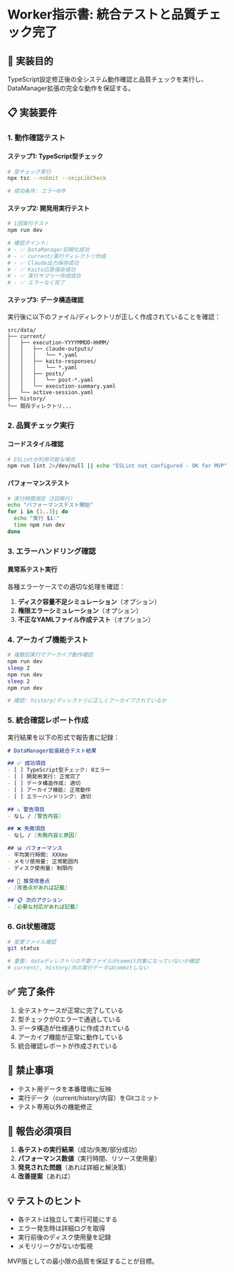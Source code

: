 # Worker指示書: 統合テストと品質チェック完了

## 🎯 実装目的
TypeScript設定修正後の全システム動作確認と品質チェックを実行し、DataManager拡張の完全な動作を保証する。

## 📋 実装要件

### 1. 動作確認テスト

#### ステップ1: TypeScript型チェック
```bash
# 型チェック実行
npx tsc --noEmit --skipLibCheck

# 成功条件: エラー0件
```

#### ステップ2: 開発用実行テスト
```bash
# 1回実行テスト
npm run dev

# 確認ポイント:
# - ✅ DataManager初期化成功
# - ✅ current/実行ディレクトリ作成
# - ✅ Claude出力保存成功
# - ✅ Kaito応答保存成功
# - ✅ 実行サマリー作成成功
# - ✅ エラーなく完了
```

#### ステップ3: データ構造確認
実行後に以下のファイル/ディレクトリが正しく作成されていることを確認：

```
src/data/
├── current/
│   ├── execution-YYYYMMDD-HHMM/
│   │   ├── claude-outputs/
│   │   │   └── *.yaml
│   │   ├── kaito-responses/
│   │   │   └── *.yaml
│   │   ├── posts/
│   │   │   └── post-*.yaml
│   │   └── execution-summary.yaml
│   └── active-session.yaml
├── history/
└── 既存ディレクトリ...
```

### 2. 品質チェック実行

#### コードスタイル確認
```bash
# ESLintが利用可能な場合
npm run lint 2>/dev/null || echo "ESLint not configured - OK for MVP"
```

#### パフォーマンステスト
```bash
# 実行時間測定（3回実行）
echo "パフォーマンステスト開始"
for i in {1..3}; do
  echo "実行 $i:"
  time npm run dev
done
```

### 3. エラーハンドリング確認

#### 異常系テスト実行
各種エラーケースでの適切な処理を確認：

1. **ディスク容量不足シミュレーション**（オプション）
2. **権限エラーシミュレーション**（オプション）
3. **不正なYAMLファイル作成テスト**（オプション）

### 4. アーカイブ機能テスト

```bash
# 複数回実行でアーカイブ動作確認
npm run dev
sleep 2
npm run dev
sleep 2
npm run dev

# 確認: history/ディレクトリに正しくアーカイブされているか
```

### 5. 統合確認レポート作成

実行結果を以下の形式で報告書に記録：

```markdown
# DataManager拡張統合テスト結果

## ✅ 成功項目
- [ ] TypeScript型チェック: 0エラー
- [ ] 開発用実行: 正常完了
- [ ] データ構造作成: 適切
- [ ] アーカイブ機能: 正常動作
- [ ] エラーハンドリング: 適切

## ⚠️ 警告項目
- なし / [警告内容]

## ❌ 失敗項目
- なし / [失敗内容と原因]

## 📊 パフォーマンス
- 平均実行時間: XXXms
- メモリ使用量: 正常範囲内
- ディスク使用量: 制限内

## 🔧 推奨改善点
- [改善点があれば記載]

## 📋 次のアクション
- [必要な対応があれば記載]
```

### 6. Git状態確認

```bash
# 変更ファイル確認
git status

# 重要: dataディレクトリの不要ファイルがcommit対象になっていないか確認
# current/, history/内の実行データはcommitしない
```

## ✅ 完了条件

1. 全テストケースが正常に完了している
2. 型チェックが0エラーで通過している
3. データ構造が仕様通りに作成されている
4. アーカイブ機能が正常に動作している
5. 統合確認レポートが作成されている

## 🚫 禁止事項

- テスト用データを本番環境に反映
- 実行データ（current/history/内容）をGitコミット
- テスト専用以外の機能修正

## 📝 報告必須項目

1. **各テストの実行結果**（成功/失敗/部分成功）
2. **パフォーマンス数値**（実行時間、リソース使用量）
3. **発見された問題**（あれば詳細と解決策）
4. **改善提案**（あれば）

## 💡 テストのヒント

- 各テストは独立して実行可能にする
- エラー発生時は詳細ログを取得
- 実行前後のディスク使用量を記録
- メモリリークがないか監視

MVP版としての最小限の品質を保証することが目標。